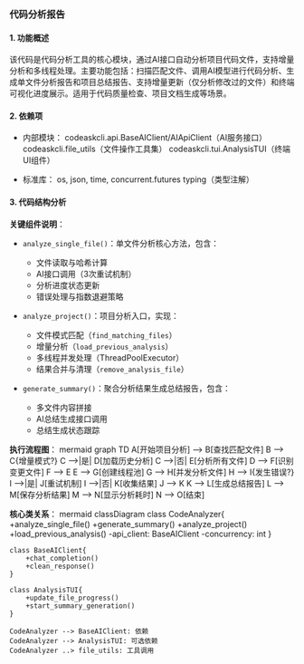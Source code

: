 ### 代码分析报告

#### 1. 功能概述
该代码是代码分析工具的核心模块，通过AI接口自动分析项目代码文件，支持增量分析和多线程处理。主要功能包括：扫描匹配文件、调用AI模型进行代码分析、生成单文件分析报告和项目总结报告、支持增量更新（仅分析修改过的文件）和终端可视化进度展示。适用于代码质量检查、项目文档生成等场景。

#### 2. 依赖项

- 内部模块：
  codeaskcli.api.BaseAIClient/AIApiClient（AI服务接口）
  codeaskcli.file_utils（文件操作工具集）
  codeaskcli.tui.AnalysisTUI（终端UI组件）

- 标准库：
  os, json, time, concurrent.futures
  typing（类型注解）


#### 3. 代码结构分析

**关键组件说明**：
- `analyze_single_file()`：单文件分析核心方法，包含：
  - 文件读取与哈希计算
  - AI接口调用（3次重试机制）
  - 分析进度状态更新
  - 错误处理与指数退避策略

- `analyze_project()`：项目分析入口，实现：
  - 文件模式匹配（`find_matching_files`）
  - 增量分析（`load_previous_analysis`）
  - 多线程并发处理（ThreadPoolExecutor）
  - 结果合并与清理（`remove_analysis_file`）

- `generate_summary()`：聚合分析结果生成总结报告，包含：
  - 多文件内容拼接
  - AI总结生成接口调用
  - 总结生成状态跟踪

**执行流程图**：
mermaid
graph TD
    A[开始项目分析] --> B[查找匹配文件]
    B --> C{增量模式?}
    C -->|是| D[加载历史分析]
    C -->|否| E[分析所有文件]
    D --> F[识别变更文件]
    F --> E
    E --> G[创建线程池]
    G --> H[并发分析文件]
    H --> I{发生错误?}
    I -->|是| J[重试机制]
    I -->|否| K[收集结果]
    J --> K
    K --> L[生成总结报告]
    L --> M[保存分析结果]
    M --> N[显示分析耗时]
    N --> O[结束]


**核心类关系**：
mermaid
classDiagram
    class CodeAnalyzer{
        +analyze_single_file()
        +generate_summary()
        +analyze_project()
        +load_previous_analysis()
        -api_client: BaseAIClient
        -concurrency: int
    }
    
    class BaseAIClient{
        +chat_completion()
        +clean_response()
    }
    
    class AnalysisTUI{
        +update_file_progress()
        +start_summary_generation()
    }
    
    CodeAnalyzer --> BaseAIClient: 依赖
    CodeAnalyzer --> AnalysisTUI: 可选依赖
    CodeAnalyzer ..> file_utils: 工具调用
